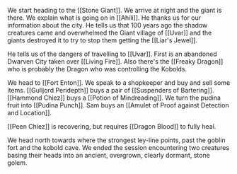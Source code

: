 We start heading to the [[Stone Giant]]. We arrive at night and the giant is there. We explain what is going on in [[Ahili]]. He thanks us for our information about the city. He tells us that 100 years ago the shadow creatures came and overwhelmed the Giant village of [[Uvar]] and the giants destroyed it to try to stop them getting the [[Liar's Jewel]]. 

He tells us of the dangers of travelling to [[Uvar]]. First is an abandoned Dwarven City taken over [[Living Fire]].  Also there's the [[Freaky Dragon]] who is probably the Dragon who was controlling the Kobolds.  

We head to [[Fort Enton]]. We speak to a shopkeeper and buy and sell some items. [[Gulljord Peridepth]] buys a pair of [[Suspenders of Bartering]]. [[Hammond Chiez]] buys a [[Potion of Mindreading]]. We turn the pudina fruit into [[Pudina Punch]]. Sam buys an [[Amulet of Proof against Detection and Location]]. 

[[Peen Chiez]] is recovering, but requires [[Dragon Blood]] to fully heal. 

We head north towards where the strongest ley-line points, past the goblin fort and the kobold cave. We ended the session encountering two creatures basing their heads into an ancient, overgrown, clearly dormant, stone golem.